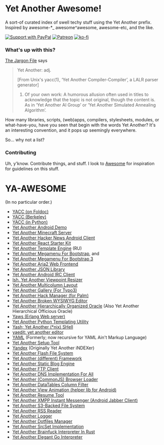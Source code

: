 # Yet Another Awesome!

A sort-of curated index of swell techy stuff using the Yet Another prefix.
Inspired by awesome-*_ awesome^awesome, awesome-etc, and the like.

[![Support with PayPal](https://img.shields.io/badge/paypal-donate-yellow.png)](https://paypal.me/zacanger) [![Patreon](https://img.shields.io/badge/patreon-donate-yellow.svg)](https://www.patreon.com/zacanger) [![ko-fi](https://img.shields.io/badge/donate-KoFi-yellow.svg)](https://ko-fi.com/U7U2110VB)

### What's up with this?

[The Jargon File](http://www.catb.org/~esr/jargon/html/Y/Yet-Another.html) says
>Yet Another: adj.
>
>    [From Unix's yacc(1), ‘Yet Another Compiler-Compiler’, a LALR parser generator]
>
>    1. Of your own work: A humorous allusion often used in titles to acknowledge
>    that the topic is not original, though the content is. As in ‘Yet Another AI Group’
>    or ‘Yet Another Simulated Annealing Algorithm’.


How many libraries, scripts, (web)apps, compilers, stylesheets, modules, or
what-have-you, have you seen that begin with the words Yet Another? It's an
interesting convention, and it pops up seemingly everywhere.

So... why not a list?

### Contributing

Uh, y'know. Contribute things, and stuff. I look to
[Awesome](https://github.com/sindresorhus/awesome/blob/master/contributing.md)
for inspiration for guidelines on this stuff.

# YA-AWESOME

(In no particular order.)

* [YACC (on Foldoc)](http://foldoc.org/Yacc)
* [YACC (Berkeley)](http://invisible-island.net/byacc/byacc.html)
* [YACC (in Python)](http://www.dabeaz.com/ply/)
* [Yet Another Android Demo](https://github.com/sergedesmedt/YetAnotherAndroidDemo)
* [Yet Another Minecraft Server](https://github.com/richardbenson/YAMS)
* [Yet Another Hacker News Android Client](https://github.com/malmstein/yahnac)
* [Yet Another React Starter Kit](https://github.com/bradleyboy/yarsk)
* [Yet Another Template Engine](https://github.com/pasaran/yate) (RU)
* [Yet Another Megamenu For Bootstrap](https://github.com/geedmo/yamm), and
* [Yet Another Megamenu For Bootstrap 3](https://github.com/geedmo/yamm3)
* [Yet Another Aria2 Web Frontend](https://github.com/binux/yaaw)
* [Yet Another JSON Library](https://github.com/gabriel/yajl-objc)
* [Yet Another Android IRC Client](https://github.com/pocmo/Yaaic)
* [Ish. Yet Another Viewpoint Resizer](https://github.com/bradfrost/ish.)
* [Yet Another Multicolumn Layout](https://github.com/yamlcss/yaml)
* [Yet Another Gallery (For Typo3)](https://github.com/YAG-Gallery/yag)
* [Yet Another Hack Manager (for Palm)](http://yahm.palmoid.com/)
* [Yet Another Broken WYSIWYG Editor](https://github.com/yabwe)
* [Yet Another Hierarchically Organized Oracle](http://yahoo.com) (Also Yet Another Hierarchical Officious Oracle)
* [Yaws (Erlang Web server)](https://github.com/klacke/yaws)
* [Yet Another Python Templating Utility](http://aima.cs.berkeley.edu/yaptu.py)
* [Yash; Yet Another (*nix) SHell](http://www.samiam.org/software/yash.html)
* [yaedit: yet another editor](http://www.logarithmic.net/pfh/yaedit)
* [YAML]( http://yaml.org/) (Formerly; now recursive for YAML Ain't Markup Language)
* [Yet Another Setup Tool](https://en.opensuse.org/Portal:YaST)
* [Yandex](http://yandex.com) (Originally Yet Another iNDEXer)
* [Yet Another Flash File System](http://yaffs.net)
* [Yet Another (different) Framework](http://yafra.org)
* [Yet Another Static Blog Engine](https://github.com/underr/yasbe)
* [Yet Another FTP Client](https://github.com/sebastinas/yafc)
* [Yet Another DNS Implementation For All](http://yadifa.eu)
* [Yet Another (CommonJS) Browser Loader](https://github.com/jbrantly/yabble)
* [Yet Another DataTables Column Filter](https://github.com/vedmack/yadcf)
* [Yet Another View Animation (helper lib for Android)](https://github.com/hujiaweibujidao/yava)
* [Yet Another Resume Tool](https://github.com/JoyNeop/yart)
* [Yet Another XMPP Instant Messenger (Android Jabber Client)](https://github.com/pfleidi/yaxim)
* [Yet Another S3-Backed File System](https://github.com/danilop/yas3fs)
* [Yet Another RSS Reader](https://github.com/channikhabra/yarr)
* [Yet Another Logger](https://github.com/segmentio/yal)
* [Yet Another Dotfiles Manager](https://github.com/TheLocehiliosan/yadm)
* [Yet Another SrcSet Implementation](https://github.com/EightMedia/yass.js)
* [Yet Another Brainfuck Interpreter In Rust](https://github.com/s3rvac/yabir)
* [Yet Another Elegant Go Interpreter](https://github.com/containous/yaegi)
